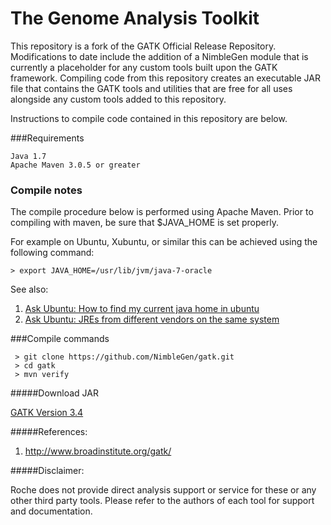 The Genome Analysis Toolkit
============

This repository is a fork of the GATK Official Release Repository.  Modifications to date include the addition of a 
NimbleGen module that is currently a placeholder for any custom tools built upon the GATK framework.  Compiling code 
from this repository creates an executable JAR file that contains the GATK tools and utilities that are free 
for all uses alongside any custom tools added to this repository.
  
Instructions to compile code contained in this repository are below.

###Requirements

```
Java 1.7
Apache Maven 3.0.5 or greater
```


### Compile notes

The compile procedure below is performed using Apache Maven.  Prior to compiling with maven, be sure that 
$JAVA_HOME is set properly.

For example on Ubuntu, Xubuntu, or similar this can be achieved using the following command:

```
> export JAVA_HOME=/usr/lib/jvm/java-7-oracle
```

See also:

1. <a href="http://askubuntu.com/questions/459900/how-to-find-my-current-java-home-in-ubuntu">
        Ask Ubuntu: How to find my current java home in ubuntu </a>
2. <a href="http://askubuntu.com/questions/303672/jres-from-different-vendors-on-the-same-system/458796#458796">
        Ask Ubuntu: JREs from different vendors on the same system </a>

###Compile commands

```
 > git clone https://github.com/NimbleGen/gatk.git
 > cd gatk
 > mvn verify
```

#####Download JAR

<a href="https://github.com/NimbleGen/gatk/releases/tag/3.4">GATK Version 3.4</a>


#####References:

1. http://www.broadinstitute.org/gatk/

#####Disclaimer:

Roche does not provide direct analysis support or service for these or any other third party tools. Please refer to
the authors of each tool for support and documentation.